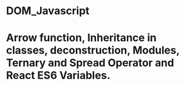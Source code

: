 # DOM_Javascript

# Arrow function, Inheritance in classes, deconstruction, Modules, Ternary and Spread Operator and React ES6 Variables.
